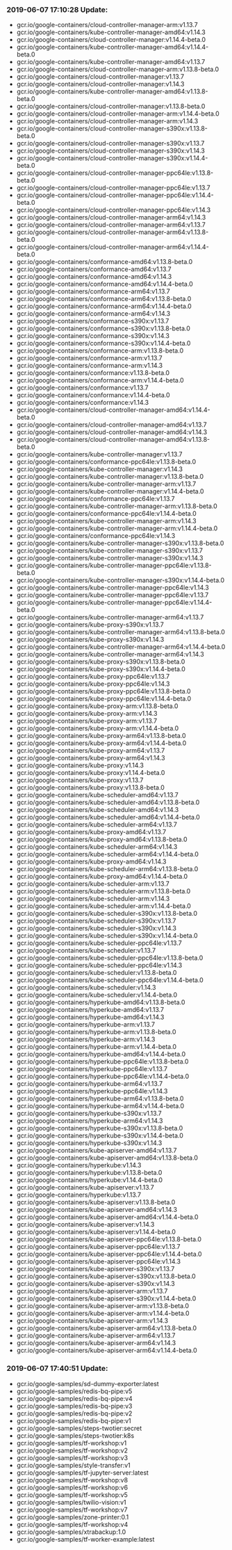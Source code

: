 ### 2019-06-07 17:10:28 Update:

- gcr.io/google-containers/cloud-controller-manager-arm:v1.13.7
- gcr.io/google-containers/kube-controller-manager-amd64:v1.14.3
- gcr.io/google-containers/cloud-controller-manager:v1.14.4-beta.0
- gcr.io/google-containers/kube-controller-manager-amd64:v1.14.4-beta.0
- gcr.io/google-containers/kube-controller-manager-amd64:v1.13.7
- gcr.io/google-containers/cloud-controller-manager-arm:v1.13.8-beta.0
- gcr.io/google-containers/cloud-controller-manager:v1.13.7
- gcr.io/google-containers/cloud-controller-manager:v1.14.3
- gcr.io/google-containers/kube-controller-manager-amd64:v1.13.8-beta.0
- gcr.io/google-containers/cloud-controller-manager:v1.13.8-beta.0
- gcr.io/google-containers/cloud-controller-manager-arm:v1.14.4-beta.0
- gcr.io/google-containers/cloud-controller-manager-arm:v1.14.3
- gcr.io/google-containers/cloud-controller-manager-s390x:v1.13.8-beta.0
- gcr.io/google-containers/cloud-controller-manager-s390x:v1.13.7
- gcr.io/google-containers/cloud-controller-manager-s390x:v1.14.3
- gcr.io/google-containers/cloud-controller-manager-s390x:v1.14.4-beta.0
- gcr.io/google-containers/cloud-controller-manager-ppc64le:v1.13.8-beta.0
- gcr.io/google-containers/cloud-controller-manager-ppc64le:v1.13.7
- gcr.io/google-containers/cloud-controller-manager-ppc64le:v1.14.4-beta.0
- gcr.io/google-containers/cloud-controller-manager-ppc64le:v1.14.3
- gcr.io/google-containers/cloud-controller-manager-arm64:v1.14.3
- gcr.io/google-containers/cloud-controller-manager-arm64:v1.13.7
- gcr.io/google-containers/cloud-controller-manager-arm64:v1.13.8-beta.0
- gcr.io/google-containers/cloud-controller-manager-arm64:v1.14.4-beta.0
- gcr.io/google-containers/conformance-amd64:v1.13.8-beta.0
- gcr.io/google-containers/conformance-amd64:v1.13.7
- gcr.io/google-containers/conformance-amd64:v1.14.3
- gcr.io/google-containers/conformance-amd64:v1.14.4-beta.0
- gcr.io/google-containers/conformance-arm64:v1.13.7
- gcr.io/google-containers/conformance-arm64:v1.13.8-beta.0
- gcr.io/google-containers/conformance-arm64:v1.14.4-beta.0
- gcr.io/google-containers/conformance-arm64:v1.14.3
- gcr.io/google-containers/conformance-s390x:v1.13.7
- gcr.io/google-containers/conformance-s390x:v1.13.8-beta.0
- gcr.io/google-containers/conformance-s390x:v1.14.3
- gcr.io/google-containers/conformance-s390x:v1.14.4-beta.0
- gcr.io/google-containers/conformance-arm:v1.13.8-beta.0
- gcr.io/google-containers/conformance-arm:v1.13.7
- gcr.io/google-containers/conformance-arm:v1.14.3
- gcr.io/google-containers/conformance:v1.13.8-beta.0
- gcr.io/google-containers/conformance-arm:v1.14.4-beta.0
- gcr.io/google-containers/conformance:v1.13.7
- gcr.io/google-containers/conformance:v1.14.4-beta.0
- gcr.io/google-containers/conformance:v1.14.3
- gcr.io/google-containers/cloud-controller-manager-amd64:v1.14.4-beta.0
- gcr.io/google-containers/cloud-controller-manager-amd64:v1.13.7
- gcr.io/google-containers/cloud-controller-manager-amd64:v1.14.3
- gcr.io/google-containers/cloud-controller-manager-amd64:v1.13.8-beta.0
- gcr.io/google-containers/kube-controller-manager:v1.13.7
- gcr.io/google-containers/conformance-ppc64le:v1.13.8-beta.0
- gcr.io/google-containers/kube-controller-manager:v1.14.3
- gcr.io/google-containers/kube-controller-manager:v1.13.8-beta.0
- gcr.io/google-containers/kube-controller-manager-arm:v1.13.7
- gcr.io/google-containers/kube-controller-manager:v1.14.4-beta.0
- gcr.io/google-containers/conformance-ppc64le:v1.13.7
- gcr.io/google-containers/kube-controller-manager-arm:v1.13.8-beta.0
- gcr.io/google-containers/conformance-ppc64le:v1.14.4-beta.0
- gcr.io/google-containers/kube-controller-manager-arm:v1.14.3
- gcr.io/google-containers/kube-controller-manager-arm:v1.14.4-beta.0
- gcr.io/google-containers/conformance-ppc64le:v1.14.3
- gcr.io/google-containers/kube-controller-manager-s390x:v1.13.8-beta.0
- gcr.io/google-containers/kube-controller-manager-s390x:v1.13.7
- gcr.io/google-containers/kube-controller-manager-s390x:v1.14.3
- gcr.io/google-containers/kube-controller-manager-ppc64le:v1.13.8-beta.0
- gcr.io/google-containers/kube-controller-manager-s390x:v1.14.4-beta.0
- gcr.io/google-containers/kube-controller-manager-ppc64le:v1.14.3
- gcr.io/google-containers/kube-controller-manager-ppc64le:v1.13.7
- gcr.io/google-containers/kube-controller-manager-ppc64le:v1.14.4-beta.0
- gcr.io/google-containers/kube-controller-manager-arm64:v1.13.7
- gcr.io/google-containers/kube-proxy-s390x:v1.13.7
- gcr.io/google-containers/kube-controller-manager-arm64:v1.13.8-beta.0
- gcr.io/google-containers/kube-proxy-s390x:v1.14.3
- gcr.io/google-containers/kube-controller-manager-arm64:v1.14.4-beta.0
- gcr.io/google-containers/kube-controller-manager-arm64:v1.14.3
- gcr.io/google-containers/kube-proxy-s390x:v1.13.8-beta.0
- gcr.io/google-containers/kube-proxy-s390x:v1.14.4-beta.0
- gcr.io/google-containers/kube-proxy-ppc64le:v1.13.7
- gcr.io/google-containers/kube-proxy-ppc64le:v1.14.3
- gcr.io/google-containers/kube-proxy-ppc64le:v1.13.8-beta.0
- gcr.io/google-containers/kube-proxy-ppc64le:v1.14.4-beta.0
- gcr.io/google-containers/kube-proxy-arm:v1.13.8-beta.0
- gcr.io/google-containers/kube-proxy-arm:v1.14.3
- gcr.io/google-containers/kube-proxy-arm:v1.13.7
- gcr.io/google-containers/kube-proxy-arm:v1.14.4-beta.0
- gcr.io/google-containers/kube-proxy-arm64:v1.13.8-beta.0
- gcr.io/google-containers/kube-proxy-arm64:v1.14.4-beta.0
- gcr.io/google-containers/kube-proxy-arm64:v1.13.7
- gcr.io/google-containers/kube-proxy-arm64:v1.14.3
- gcr.io/google-containers/kube-proxy:v1.14.3
- gcr.io/google-containers/kube-proxy:v1.14.4-beta.0
- gcr.io/google-containers/kube-proxy:v1.13.7
- gcr.io/google-containers/kube-proxy:v1.13.8-beta.0
- gcr.io/google-containers/kube-scheduler-amd64:v1.13.7
- gcr.io/google-containers/kube-scheduler-amd64:v1.13.8-beta.0
- gcr.io/google-containers/kube-scheduler-amd64:v1.14.3
- gcr.io/google-containers/kube-scheduler-amd64:v1.14.4-beta.0
- gcr.io/google-containers/kube-scheduler-arm64:v1.13.7
- gcr.io/google-containers/kube-proxy-amd64:v1.13.7
- gcr.io/google-containers/kube-proxy-amd64:v1.13.8-beta.0
- gcr.io/google-containers/kube-scheduler-arm64:v1.14.3
- gcr.io/google-containers/kube-scheduler-arm64:v1.14.4-beta.0
- gcr.io/google-containers/kube-proxy-amd64:v1.14.3
- gcr.io/google-containers/kube-scheduler-arm64:v1.13.8-beta.0
- gcr.io/google-containers/kube-proxy-amd64:v1.14.4-beta.0
- gcr.io/google-containers/kube-scheduler-arm:v1.13.7
- gcr.io/google-containers/kube-scheduler-arm:v1.13.8-beta.0
- gcr.io/google-containers/kube-scheduler-arm:v1.14.3
- gcr.io/google-containers/kube-scheduler-arm:v1.14.4-beta.0
- gcr.io/google-containers/kube-scheduler-s390x:v1.13.8-beta.0
- gcr.io/google-containers/kube-scheduler-s390x:v1.13.7
- gcr.io/google-containers/kube-scheduler-s390x:v1.14.3
- gcr.io/google-containers/kube-scheduler-s390x:v1.14.4-beta.0
- gcr.io/google-containers/kube-scheduler-ppc64le:v1.13.7
- gcr.io/google-containers/kube-scheduler:v1.13.7
- gcr.io/google-containers/kube-scheduler-ppc64le:v1.13.8-beta.0
- gcr.io/google-containers/kube-scheduler-ppc64le:v1.14.3
- gcr.io/google-containers/kube-scheduler:v1.13.8-beta.0
- gcr.io/google-containers/kube-scheduler-ppc64le:v1.14.4-beta.0
- gcr.io/google-containers/kube-scheduler:v1.14.3
- gcr.io/google-containers/kube-scheduler:v1.14.4-beta.0
- gcr.io/google-containers/hyperkube-amd64:v1.13.8-beta.0
- gcr.io/google-containers/hyperkube-amd64:v1.13.7
- gcr.io/google-containers/hyperkube-amd64:v1.14.3
- gcr.io/google-containers/hyperkube-arm:v1.13.7
- gcr.io/google-containers/hyperkube-arm:v1.13.8-beta.0
- gcr.io/google-containers/hyperkube-arm:v1.14.3
- gcr.io/google-containers/hyperkube-arm:v1.14.4-beta.0
- gcr.io/google-containers/hyperkube-amd64:v1.14.4-beta.0
- gcr.io/google-containers/hyperkube-ppc64le:v1.13.8-beta.0
- gcr.io/google-containers/hyperkube-ppc64le:v1.13.7
- gcr.io/google-containers/hyperkube-ppc64le:v1.14.4-beta.0
- gcr.io/google-containers/hyperkube-arm64:v1.13.7
- gcr.io/google-containers/hyperkube-ppc64le:v1.14.3
- gcr.io/google-containers/hyperkube-arm64:v1.13.8-beta.0
- gcr.io/google-containers/hyperkube-arm64:v1.14.4-beta.0
- gcr.io/google-containers/hyperkube-s390x:v1.13.7
- gcr.io/google-containers/hyperkube-arm64:v1.14.3
- gcr.io/google-containers/hyperkube-s390x:v1.13.8-beta.0
- gcr.io/google-containers/hyperkube-s390x:v1.14.4-beta.0
- gcr.io/google-containers/hyperkube-s390x:v1.14.3
- gcr.io/google-containers/kube-apiserver-amd64:v1.13.7
- gcr.io/google-containers/kube-apiserver-amd64:v1.13.8-beta.0
- gcr.io/google-containers/hyperkube:v1.14.3
- gcr.io/google-containers/hyperkube:v1.13.8-beta.0
- gcr.io/google-containers/hyperkube:v1.14.4-beta.0
- gcr.io/google-containers/kube-apiserver:v1.13.7
- gcr.io/google-containers/hyperkube:v1.13.7
- gcr.io/google-containers/kube-apiserver:v1.13.8-beta.0
- gcr.io/google-containers/kube-apiserver-amd64:v1.14.3
- gcr.io/google-containers/kube-apiserver-amd64:v1.14.4-beta.0
- gcr.io/google-containers/kube-apiserver:v1.14.3
- gcr.io/google-containers/kube-apiserver:v1.14.4-beta.0
- gcr.io/google-containers/kube-apiserver-ppc64le:v1.13.8-beta.0
- gcr.io/google-containers/kube-apiserver-ppc64le:v1.13.7
- gcr.io/google-containers/kube-apiserver-ppc64le:v1.14.4-beta.0
- gcr.io/google-containers/kube-apiserver-ppc64le:v1.14.3
- gcr.io/google-containers/kube-apiserver-s390x:v1.13.7
- gcr.io/google-containers/kube-apiserver-s390x:v1.13.8-beta.0
- gcr.io/google-containers/kube-apiserver-s390x:v1.14.3
- gcr.io/google-containers/kube-apiserver-arm:v1.13.7
- gcr.io/google-containers/kube-apiserver-s390x:v1.14.4-beta.0
- gcr.io/google-containers/kube-apiserver-arm:v1.13.8-beta.0
- gcr.io/google-containers/kube-apiserver-arm:v1.14.4-beta.0
- gcr.io/google-containers/kube-apiserver-arm:v1.14.3
- gcr.io/google-containers/kube-apiserver-arm64:v1.13.8-beta.0
- gcr.io/google-containers/kube-apiserver-arm64:v1.13.7
- gcr.io/google-containers/kube-apiserver-arm64:v1.14.3
- gcr.io/google-containers/kube-apiserver-arm64:v1.14.4-beta.0
### 2019-06-07 17:40:51 Update:

- gcr.io/google-samples/sd-dummy-exporter:latest
- gcr.io/google-samples/redis-bq-pipe:v5
- gcr.io/google-samples/redis-bq-pipe:v4
- gcr.io/google-samples/redis-bq-pipe:v3
- gcr.io/google-samples/redis-bq-pipe:v2
- gcr.io/google-samples/redis-bq-pipe:v1
- gcr.io/google-samples/steps-twotier:secret
- gcr.io/google-samples/steps-twotier:k8s
- gcr.io/google-samples/tf-workshop:v1
- gcr.io/google-samples/tf-workshop:v2
- gcr.io/google-samples/tf-workshop:v3
- gcr.io/google-samples/style-transfer:v1
- gcr.io/google-samples/tf-jupyter-server:latest
- gcr.io/google-samples/tf-workshop:v8
- gcr.io/google-samples/tf-workshop:v6
- gcr.io/google-samples/tf-workshop:v5
- gcr.io/google-samples/twilio-vision:v1
- gcr.io/google-samples/tf-workshop:v7
- gcr.io/google-samples/zone-printer:0.1
- gcr.io/google-samples/tf-workshop:v4
- gcr.io/google-samples/xtrabackup:1.0
- gcr.io/google-samples/tf-worker-example:latest
